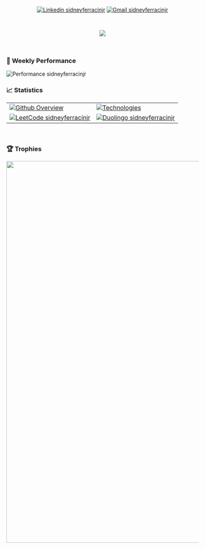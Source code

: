 <br>

<div>
  <p align="center">
    <a href="https://www.linkedin.com/in/sidneyferracinjr"><img src="https://img.shields.io/badge/LinkedIn-0077B5?style=for-the-badge&logo=linkedin&logoColor=white" alt="Linkedin sidneyferracinjr"></a>
    <a href="mailto:sidneyferracinjr+githubreadme@gmail.com"><img src="https://img.shields.io/badge/Gmail-D14836?style=for-the-badge&logo=gmail&logoColor=white" alt="Gmail sidneyferracinjr"></a>
  </p>
<br>
  <p align="center">
    <a href="https://skillicons.dev"> 
      <img src="https://skillicons.dev/icons?i=html,css,js,tailwind,ts,nextjs,react,py,django,postgres,docker,aws&theme=light"/>
    </a>
  </p>
</div>

<br>

### 🚀 Weekly Performance
<div align="center> 

  [![Performance sidneyferracinjr](https://github-readme-activity-graph.vercel.app/graph?username=sidneyferracinjr&hide_title=true&hide_border=true&theme=github-compact&color=E6EDF3&line=29903B&point=E6EDF3&grid=false&days=7&area=true&area_color=29903B)](https://github.com/sidneyferracinjr)

</div>

### 📈 Statistics
<div>
  <table style="border-collapse: collapse; width: 100%; border: none;">
    <tr>
      <td style="border: none;">
        <a href="https://github.com/sidneyferracinjr?tab=overview">
          <img src="https://github-readme-streak-stats.herokuapp.com/?user=sidneyferracinjr&theme=dark&hide_border=true&background=101010&card_width=500&card_height=200" alt="Github Overview"/>
        </a>
      </td>
      <td style="border: none;">
        <a href="https://github.com/sidneyferracinjr?tab=repositories">
          <img src="https://github-readme-stats.vercel.app/api/top-langs/?username=sidneyferracinjr&theme=dark&show_icons=true&hide_border=true&layout=compact&bg_color=101010&card_width=425&card_height=200" alt="Technologies"/>
        </a>
      </td>
    </tr>
    <tr>
      <td style="border: none;">
        <a href="https://leetcode.com/sidneyferracinjr">
          <img src="https://leetcard.jacoblin.cool/sidneyferracinjr?font=Open_Sans&border=0&width=500&height=200" alt="LeetCode sidneyferracinjr"/>
        </a>
      </td>
      <td style="border: none;">  
        <a href="https://www.duolingo.com/profile/sidneyferracinjr">
          <img src="https://duolingo-stats-card.vercel.app/api?username=sidneyferracinjr&sort=xp&width=500&height=200" alt="Duolingo sidneyferracinjr"/>
        </a>
      </td>
    </tr>
  </table>
</div>

<br>

### 🏆 Trophies
<div>
  <p align="center">
    <a href="https://github.com/sidneyferracinjr?tab=achievements" title="Achievements">
      <img width="1000" src="https://github-profile-trophy.vercel.app/?username=sidneyferracinjr&column=8&theme=darkhub&no-frame=true&no-bg=true&title=-Experience"/>
    </a>
  </p>
</div>

